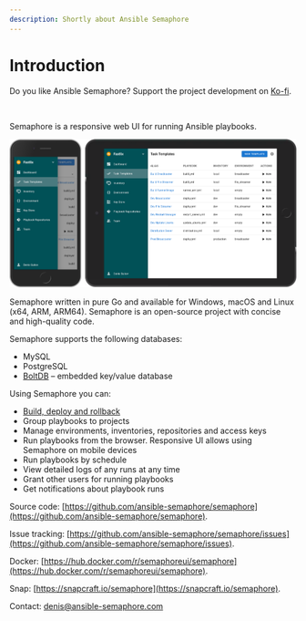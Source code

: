 ```yaml
---
description: Shortly about Ansible Semaphore
---
```


# Introduction

Do you like Ansible Semaphore? Support the project development on [Ko-fi](https://ko-fi.com/fiftin).

<figure><img src="https://storage.ko-fi.com/cdn/generated/rsi79788u/rest-f158b65a35c69ae5f97c2312cbe10c46-nftfob77.jpg" alt=""><figcaption></figcaption></figure>

Semaphore is a responsive web UI for running Ansible playbooks.

![](<.gitbook/assets/image (3).png>)

Semaphore written in pure Go and available for Windows, macOS and Linux (x64, ARM, ARM64). Semaphore is an open-source project with concise and high-quality code.

Semaphore supports the following databases:

* MySQL
* PostgreSQL
* [BoltDB](https://github.com/etcd-io/bbolt) – embedded key/value database

Using Semaphore you can:

* [Build, deploy and rollback](administration-guide/cicd.md)
* Group playbooks to projects
* Manage environments, inventories, repositories and access keys
* Run playbooks from the browser. Responsive UI allows using Semaphore on mobile devices
* Run playbooks by schedule
* View detailed logs of any runs at any time
* Grant other users for running playbooks
* Get notifications about playbook runs

Source code: [https://github.com/ansible-semaphore/semaphore](https://github.com/ansible-semaphore/semaphore).

Issue tracking: [https://github.com/ansible-semaphore/semaphore/issues](https://github.com/ansible-semaphore/semaphore/issues).

Docker: [https://hub.docker.com/r/semaphoreui/semaphore](https://hub.docker.com/r/semaphoreui/semaphore).

Snap: [https://snapcraft.io/semaphore](https://snapcraft.io/semaphore).

Contact: [denis@ansible-semaphore.com](mailto:denis@fastlix.com)

